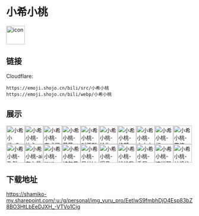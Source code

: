 # 小希小桃
<img src="https://emoji.shojo.cn/bili/src/小希小桃/icon.png" width="50" height="50" alt="icon">

## 链接
Cloudflare:
```
https://emoji.shojo.cn/bili/src/小希小桃
https://emoji.shojo.cn/bili/webp/小希小桃
```
## 展示
<img src="https://emoji.shojo.cn/bili/src/小希小桃/小希小桃-？？？.png" width="50" height="50" alt="小希小桃-？？？"><img src="https://emoji.shojo.cn/bili/src/小希小桃/小希小桃-比心.png" width="50" height="50" alt="小希小桃-比心"><img src="https://emoji.shojo.cn/bili/src/小希小桃/小希小桃-变成河豚.png" width="50" height="50" alt="小希小桃-变成河豚"><img src="https://emoji.shojo.cn/bili/src/小希小桃/小希小桃-茶茶.png" width="50" height="50" alt="小希小桃-茶茶"><img src="https://emoji.shojo.cn/bili/src/小希小桃/小希小桃-对不起.png" width="50" height="50" alt="小希小桃-对不起"><img src="https://emoji.shojo.cn/bili/src/小希小桃/小希小桃-给你一斧.png" width="50" height="50" alt="小希小桃-给你一斧"><img src="https://emoji.shojo.cn/bili/src/小希小桃/小希小桃-绝望.png" width="50" height="50" alt="小希小桃-绝望"><img src="https://emoji.shojo.cn/bili/src/小希小桃/小希小桃-土土土.png" width="50" height="50" alt="小希小桃-土土土"><img src="https://emoji.shojo.cn/bili/src/小希小桃/小希小桃-想peach.png" width="50" height="50" alt="小希小桃-想peach"><img src="https://emoji.shojo.cn/bili/src/小希小桃/小希小桃-震惊.png" width="50" height="50" alt="小希小桃-震惊"><img src="https://emoji.shojo.cn/bili/src/小希小桃/小希小桃-孜然一身.png" width="50" height="50" alt="小希小桃-孜然一身"><img src="https://emoji.shojo.cn/bili/src/小希小桃/小希小桃-ai有力量.png" width="50" height="50" alt="小希小桃-ai有力量"><img src="https://emoji.shojo.cn/bili/src/小希小桃/小希小桃-mua.png" width="50" height="50" alt="小希小桃-mua"><img src="https://emoji.shojo.cn/bili/src/小希小桃/小希小桃-被气晕.png" width="50" height="50" alt="小希小桃-被气晕"><img src="https://emoji.shojo.cn/bili/src/小希小桃/小希小桃-呆丝ki.png" width="50" height="50" alt="小希小桃-呆丝ki"><img src="https://emoji.shojo.cn/bili/src/小希小桃/小希小桃-得意.png" width="50" height="50" alt="小希小桃-得意"><img src="https://emoji.shojo.cn/bili/src/小希小桃/小希小桃-桃桃我悟了.png" width="50" height="50" alt="小希小桃-桃桃我悟了"><img src="https://emoji.shojo.cn/bili/src/小希小桃/小希小桃-委屈.png" width="50" height="50" alt="小希小桃-委屈"><img src="https://emoji.shojo.cn/bili/src/小希小桃/小希小桃-这样那样.png" width="50" height="50" alt="小希小桃-这样那样"><img src="https://emoji.shojo.cn/bili/src/小希小桃/小希小桃-蚌埠住了.png" width="50" height="50" alt="小希小桃-蚌埠住了">

## 下载地址

https://shamiko-my.sharepoint.com/:u:/g/personal/img_yuru_pro/EetIwS9fmbhDjO4Esp83bZ8BO3HtLbEeDJXH_-VTVo1Cig